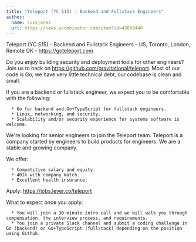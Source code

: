 ```yaml
---
title: "Teleport (YC S15) : Backend and Fullstack Engineers"
author:
  name: russjones
  url: https://news.ycombinator.com/item?id=43860446
---
```

Teleport (YC S15) - Backend and Fullstack Engineers - US, Toronto, London, Remote OK - <a href="https:&#x2F;&#x2F;goteleport.com" rel="nofollow">https:&#x2F;&#x2F;goteleport.com</a>

Do you enjoy building security and deployment tools for other engineers? Join us to hack on <a href="https:&#x2F;&#x2F;github.com&#x2F;gravitational&#x2F;teleport">https:&#x2F;&#x2F;github.com&#x2F;gravitational&#x2F;teleport</a>. Most of our code is Go, we have very little technical debt, our codebase is clean and small.

If you are a backend or fullstack engineer, we expect you to be comfortable with the following:

<pre><code>  * Go for backend and Go+TypeScript for fullstack engineers.
  * Linux, networking, and security.
  * Scalability and&#x2F;or security experience for systems software is welcome.
</code></pre>
We&#x27;re looking for senior engineers to join the Teleport team. Teleport is a company started by engineers to build products for engineers. We are a stable and growing company.

We offer:

<pre><code>  * Competitive salary and equity.
  * 401k with company match.
  * Excellent health insurance.
</code></pre>
Apply: <a href="https:&#x2F;&#x2F;jobs.lever.co&#x2F;teleport" rel="nofollow">https:&#x2F;&#x2F;jobs.lever.co&#x2F;teleport</a>

What to expect once you apply:

<pre><code>  * You will join a 30 minute intro call and we will walk you through compensation, the interview process, and requirements.
  * You join a private Slack channel and submit a coding challenge in Go (backend) or Go+TypeScript (fullstack) depending on the position using Github.</code></pre>
<JobApplication />
